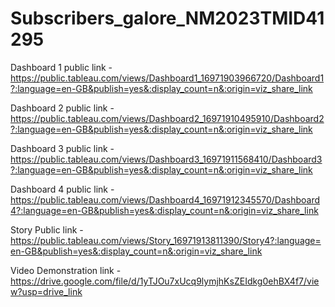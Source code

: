 # Subscribers_galore_NM2023TMID41295


Dashboard 1 public link - https://public.tableau.com/views/Dashboard1_16971903966720/Dashboard1?:language=en-GB&publish=yes&:display_count=n&:origin=viz_share_link

Dashboard 2 public link - https://public.tableau.com/views/Dashboard2_16971910495910/Dashboard2?:language=en-GB&publish=yes&:display_count=n&:origin=viz_share_link

Dashboard 3 public link - https://public.tableau.com/views/Dashboard3_16971911568410/Dashboard3?:language=en-GB&publish=yes&:display_count=n&:origin=viz_share_link

Dashboard 4 public link - https://public.tableau.com/views/Dashboard4_16971912345570/Dashboard4?:language=en-GB&publish=yes&:display_count=n&:origin=viz_share_link

Story Public link       - https://public.tableau.com/views/Story_16971913811390/Story4?:language=en-GB&publish=yes&:display_count=n&:origin=viz_share_link

Video Demonstration link -https://drive.google.com/file/d/1yTJOu7xUcq9lymjhKsZEIdkg0ehBX4f7/view?usp=drive_link
